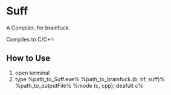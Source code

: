 # Suff

A Compiler, for brainfuck.

Compiles to C/C+=

## How to Use

1. open terminal
2. type %path_to_Suff.exe% %path_to_brainfuck.(b, bf, suff)% %path_to_outputFile% %mode (c, cpp); deafult c%
